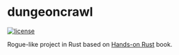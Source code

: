 # dungeoncrawl
[![license](https://img.shields.io/badge/license-MIT-blue.svg)](LICENSE)

Rogue-like project in Rust based on [Hands-on Rust](https://pragprog.com/titles/hwrust/hands-on-rust/) book.
